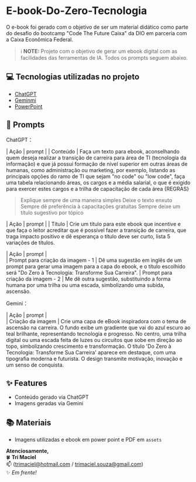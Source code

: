 # E-book-Do-Zero-Tecnologia
O e-book foi gerado com o objetivo de ser um material didático como parte do desafio do bootcamp "Code The Future Caixa" da DIO em parceria com a Caixa Econômica Federal. 
 > ℹ️ **NOTE:** Projeto com o objetivo de gerar um ebook digital com as facilidades das ferramentas de IA. Todos os prompts
seguem abaixo.

## 💻 Tecnologias utilizadas no projeto

- [ChatGPT](https://chat.openai.com/) 
- [Geminmi](https://gemini.google.com/app/)
- [PowerPoint](https://www.microsoft.com/en/microsoft-365/powerpoint)

## 🧠 Prompts

ChatGPT：

|   Ação   | prompt |
| Conteúdo | Faça um texto para ebook, aconselhando quem deseja realizar a transição de carreira para área de TI (tecnologia da informação) e que já possui formação de nível superior em outras áreas de humanas, como administração  ou marketing, por exemplo, listando as principais opções do ramo de TI que sejam "no code" ou "low code", faça uma tabela relacionando áreas, os cargos e a média salarial, o que é exigido para exercer estes cargos e a trilha de capacitação de cada área 
{REGRAS}
> Explique sempre de uma maneira simples
> Deixe o texto enxuto
> Sempre dê preferência à capacitações gratuitas
> Sempre deixe um título sugestivo por tópico
> 

|  Ação | prompt |
| Título | Crie um título para este ebook que incentive e que faça o leitor acreditar que é possível fazer a transição de carreira, que traga impacto positivo e dê esperança o título deve ser curto, lista 5 variações de títulos. 

|   Ação   | prompt |  
| Prompt para criação da imagem - 1 | Dê uma sugestão em inglês de um prompt para gerar uma imagem para a capa do ebook, e o título escolhido será "Do Zero à Tecnologia: Transforme Sua Carreira". 
| Prompt para criação da imagem - 2 | Me dê outra sugestão, substituindo a forma humana por uma trilha ou uma escada, simbolizando uma subida, ascensão. 

Gemini：

|   Ação   | prompt |    
| Criação da imagem | Crie uma capa de eBook inspiradora com o tema de ascensão na carreira. O fundo exibe um gradiente que vai do azul escuro ao teal brilhante, representando tecnologia e progresso. No centro, uma trilha digital ou uma escada feita de luzes ou circuitos que sobe em direção ao topo, simbolizando crescimento e transformação. O título 'Do Zero à Tecnologia: Transforme Sua Carreira' aparece em destaque, com uma tipografia moderna e futurista. O design transmite motivação, inovação e um senso de conquista.

## ✨ Features

- Conteúdo gerado via ChatGPT
- Imagens geradas via Gemini

## 📚 Materiais

- Imagens utilizadas e ebook em power point e PDF em `assets`

**Atenciosamente,**  
🍀 **Tri Maciel**  
📫 (trimaciel@hotmail.com / trimaciel.souza@gmail.com)  
✨ *Em frente!*  

